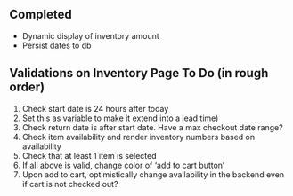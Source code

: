 ## Completed
- Dynamic display of inventory amount
- Persist dates to db 

## Validations on Inventory Page To Do (in rough order)
1) Check start date is 24 hours after today
2) Set this as variable to make it extend into a lead time)
3) Check return date is after start date.
Have a max checkout date range? 
4) Check item availability and render inventory numbers based on availability 
5) Check that at least 1 item is selected
6) If all above is valid, change color of ‘add to cart button’ 
7) Upon add to cart, optimistically change availability in the backend even if cart is not checked out?  
